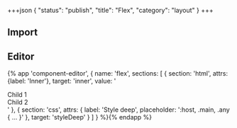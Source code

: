 +++json
{
  "status": "publish",
  "title": "Flex",
  "category": "layout"
}
+++

## Import

<app-component-import componentName="flex"></app-component-import>

## Editor

{%
  app 'component-editor', {
    name: 'flex',
    sections: [
      {
        section: 'html',
        attrs: {label: 'Inner'},
        target: 'inner',
        value: '<div>Child 1</div><div>Child 2</div>'
      },
      {
        section: 'css',
        attrs: {
          label: 'Style deep',
          placeholder: ':host, .main, .any { ... }'
        },
        target: 'styleDeep'
      }
    ]
  }
%}{% endapp %}
